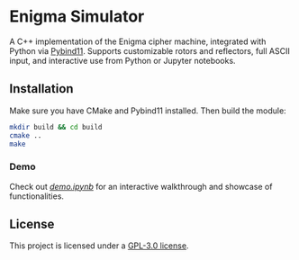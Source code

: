 # Enigma Simulator

A C++ implementation of the Enigma cipher machine, integrated with Python via [Pybind11](https://github.com/pybind/pybind11). Supports customizable rotors and reflectors, full ASCII input, and interactive use from Python or Jupyter notebooks.

## Installation

Make sure you have CMake and Pybind11 installed. Then build the module:

```bash
mkdir build && cd build
cmake ..
make
```

### Demo

Check out [*demo.ipynb*](demo.ipynb) for an interactive walkthrough and showcase of functionalities.


## License

This project is licensed under a [GPL-3.0 license](LICENSE).